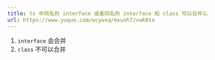 ```yaml
---
title: ts 中同名的 interface 或者同名的 interface 和 class 可以合并么
url: https://www.yuque.com/wcywxq/mxunh7/vwk8ta
---
```


1. `interface` 会合并
2. `class` 不可以合并
